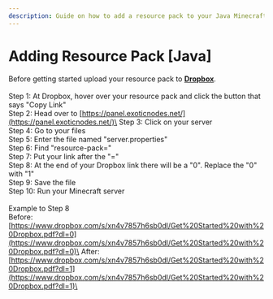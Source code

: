 ```yaml
---
description: Guide on how to add a resource pack to your Java Minecraft server.
---
```


# Adding Resource Pack \[Java]

Before getting started upload your resource pack to [**Dropbox**](https://www.dropbox.com/).\
\
Step 1: At Dropbox, hover over your resource pack and click the button that says "Copy Link"\
Step 2: Head over to [https://panel.exoticnodes.net/](https://panel.exoticnodes.net/)\
Step 3: Click on your server\
Step 4: Go to your files\
Step 5: Enter the file named "server.properties"\
Step 6: Find "resource-pack="\
Step 7: Put your link after the "="\
Step 8: At the end of your Dropbox link there will be a "0". Replace the "0" with "1"\
Step 9: Save the file\
Step 10: Run your Minecraft server\
\
Example to Step 8\
Before: \
[https://www.dropbox.com/s/xn4v7857h6sb0dl/Get%20Started%20with%20Dropbox.pdf?dl=0](https://www.dropbox.com/s/xn4v7857h6sb0dl/Get%20Started%20with%20Dropbox.pdf?dl=0)\
After:\
[https://www.dropbox.com/s/xn4v7857h6sb0dl/Get%20Started%20with%20Dropbox.pdf?dl=1](https://www.dropbox.com/s/xn4v7857h6sb0dl/Get%20Started%20with%20Dropbox.pdf?dl=1)\
